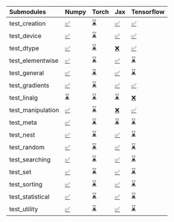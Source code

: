 | Submodules        | Numpy                                                                                                                           | Torch                                                                                                                           | Jax                                                                                                                             | Tensorflow                                                                                                                      |
|:------------------|:--------------------------------------------------------------------------------------------------------------------------------|:--------------------------------------------------------------------------------------------------------------------------------|:--------------------------------------------------------------------------------------------------------------------------------|:--------------------------------------------------------------------------------------------------------------------------------|
| test_creation     | <a href="https://github.com/unifyai/ivy/runs/7905092636?check_suite_focus=true" rel="noopener noreferrer" target="_blank">✅</a> | <a href="https://github.com/unifyai/ivy/runs/7905094407?check_suite_focus=true" rel="noopener noreferrer" target="_blank">⌛</a> | <a href="https://github.com/unifyai/ivy/runs/7905096251?check_suite_focus=true" rel="noopener noreferrer" target="_blank">✅</a> | <a href="https://github.com/unifyai/ivy/runs/7905098352?check_suite_focus=true" rel="noopener noreferrer" target="_blank">✅</a> |
| test_device       | <a href="https://github.com/unifyai/ivy/runs/7905092809?check_suite_focus=true" rel="noopener noreferrer" target="_blank">✅</a> | <a href="https://github.com/unifyai/ivy/runs/7905094605?check_suite_focus=true" rel="noopener noreferrer" target="_blank">⌛</a> | <a href="https://github.com/unifyai/ivy/runs/7905096364?check_suite_focus=true" rel="noopener noreferrer" target="_blank">✅</a> | <a href="https://github.com/unifyai/ivy/runs/7905098432?check_suite_focus=true" rel="noopener noreferrer" target="_blank">✅</a> |
| test_dtype        | <a href="https://github.com/unifyai/ivy/runs/7905092939?check_suite_focus=true" rel="noopener noreferrer" target="_blank">✅</a> | <a href="https://github.com/unifyai/ivy/runs/7905094716?check_suite_focus=true" rel="noopener noreferrer" target="_blank">⌛</a> | <a href="https://github.com/unifyai/ivy/runs/7905096458?check_suite_focus=true" rel="noopener noreferrer" target="_blank">❌</a> | <a href="https://github.com/unifyai/ivy/runs/7905098523?check_suite_focus=true" rel="noopener noreferrer" target="_blank">✅</a> |
| test_elementwise  | <a href="https://github.com/unifyai/ivy/runs/7905093068?check_suite_focus=true" rel="noopener noreferrer" target="_blank">✅</a> | <a href="https://github.com/unifyai/ivy/runs/7905094804?check_suite_focus=true" rel="noopener noreferrer" target="_blank">⌛</a> | <a href="https://github.com/unifyai/ivy/runs/7905096568?check_suite_focus=true" rel="noopener noreferrer" target="_blank">✅</a> | <a href="https://github.com/unifyai/ivy/runs/7905098613?check_suite_focus=true" rel="noopener noreferrer" target="_blank">⌛</a> |
| test_general      | <a href="https://github.com/unifyai/ivy/runs/7905093195?check_suite_focus=true" rel="noopener noreferrer" target="_blank">✅</a> | <a href="https://github.com/unifyai/ivy/runs/7905094900?check_suite_focus=true" rel="noopener noreferrer" target="_blank">⌛</a> | <a href="https://github.com/unifyai/ivy/runs/7905096680?check_suite_focus=true" rel="noopener noreferrer" target="_blank">✅</a> | <a href="https://github.com/unifyai/ivy/runs/7905098706?check_suite_focus=true" rel="noopener noreferrer" target="_blank">⌛</a> |
| test_gradients    | <a href="https://github.com/unifyai/ivy/runs/7905093300?check_suite_focus=true" rel="noopener noreferrer" target="_blank">✅</a> | <a href="https://github.com/unifyai/ivy/runs/7905094995?check_suite_focus=true" rel="noopener noreferrer" target="_blank">⌛</a> | <a href="https://github.com/unifyai/ivy/runs/7905096776?check_suite_focus=true" rel="noopener noreferrer" target="_blank">✅</a> | <a href="https://github.com/unifyai/ivy/runs/7905098803?check_suite_focus=true" rel="noopener noreferrer" target="_blank">✅</a> |
| test_linalg       | <a href="https://github.com/unifyai/ivy/runs/7905093405?check_suite_focus=true" rel="noopener noreferrer" target="_blank">⌛</a> | <a href="https://github.com/unifyai/ivy/runs/7905095101?check_suite_focus=true" rel="noopener noreferrer" target="_blank">⌛</a> | <a href="https://github.com/unifyai/ivy/runs/7905096892?check_suite_focus=true" rel="noopener noreferrer" target="_blank">⌛</a> | <a href="https://github.com/unifyai/ivy/runs/7905098887?check_suite_focus=true" rel="noopener noreferrer" target="_blank">❌</a> |
| test_manipulation | <a href="https://github.com/unifyai/ivy/runs/7905093496?check_suite_focus=true" rel="noopener noreferrer" target="_blank">✅</a> | <a href="https://github.com/unifyai/ivy/runs/7905095188?check_suite_focus=true" rel="noopener noreferrer" target="_blank">⌛</a> | <a href="https://github.com/unifyai/ivy/runs/7905097012?check_suite_focus=true" rel="noopener noreferrer" target="_blank">❌</a> | <a href="https://github.com/unifyai/ivy/runs/7905098987?check_suite_focus=true" rel="noopener noreferrer" target="_blank">✅</a> |
| test_meta         | <a href="https://github.com/unifyai/ivy/runs/7905093610?check_suite_focus=true" rel="noopener noreferrer" target="_blank">✅</a> | <a href="https://github.com/unifyai/ivy/runs/7905095277?check_suite_focus=true" rel="noopener noreferrer" target="_blank">⌛</a> | <a href="https://github.com/unifyai/ivy/runs/7905097130?check_suite_focus=true" rel="noopener noreferrer" target="_blank">⌛</a> | <a href="https://github.com/unifyai/ivy/runs/7905099098?check_suite_focus=true" rel="noopener noreferrer" target="_blank">⌛</a> |
| test_nest         | <a href="https://github.com/unifyai/ivy/runs/7905093702?check_suite_focus=true" rel="noopener noreferrer" target="_blank">✅</a> | <a href="https://github.com/unifyai/ivy/runs/7905095367?check_suite_focus=true" rel="noopener noreferrer" target="_blank">⌛</a> | <a href="https://github.com/unifyai/ivy/runs/7905097273?check_suite_focus=true" rel="noopener noreferrer" target="_blank">✅</a> | <a href="https://github.com/unifyai/ivy/runs/7905099189?check_suite_focus=true" rel="noopener noreferrer" target="_blank">⌛</a> |
| test_random       | <a href="https://github.com/unifyai/ivy/runs/7905093812?check_suite_focus=true" rel="noopener noreferrer" target="_blank">✅</a> | <a href="https://github.com/unifyai/ivy/runs/7905095525?check_suite_focus=true" rel="noopener noreferrer" target="_blank">⌛</a> | <a href="https://github.com/unifyai/ivy/runs/7905097416?check_suite_focus=true" rel="noopener noreferrer" target="_blank">✅</a> | <a href="https://github.com/unifyai/ivy/runs/7905099314?check_suite_focus=true" rel="noopener noreferrer" target="_blank">⌛</a> |
| test_searching    | <a href="https://github.com/unifyai/ivy/runs/7905093901?check_suite_focus=true" rel="noopener noreferrer" target="_blank">✅</a> | <a href="https://github.com/unifyai/ivy/runs/7905095666?check_suite_focus=true" rel="noopener noreferrer" target="_blank">⌛</a> | <a href="https://github.com/unifyai/ivy/runs/7905097701?check_suite_focus=true" rel="noopener noreferrer" target="_blank">✅</a> | <a href="https://github.com/unifyai/ivy/runs/7905099441?check_suite_focus=true" rel="noopener noreferrer" target="_blank">⌛</a> |
| test_set          | <a href="https://github.com/unifyai/ivy/runs/7905093987?check_suite_focus=true" rel="noopener noreferrer" target="_blank">✅</a> | <a href="https://github.com/unifyai/ivy/runs/7905095807?check_suite_focus=true" rel="noopener noreferrer" target="_blank">⌛</a> | <a href="https://github.com/unifyai/ivy/runs/7905097866?check_suite_focus=true" rel="noopener noreferrer" target="_blank">✅</a> | <a href="https://github.com/unifyai/ivy/runs/7905099553?check_suite_focus=true" rel="noopener noreferrer" target="_blank">⌛</a> |
| test_sorting      | <a href="https://github.com/unifyai/ivy/runs/7905094099?check_suite_focus=true" rel="noopener noreferrer" target="_blank">✅</a> | <a href="https://github.com/unifyai/ivy/runs/7905095918?check_suite_focus=true" rel="noopener noreferrer" target="_blank">⌛</a> | <a href="https://github.com/unifyai/ivy/runs/7905097992?check_suite_focus=true" rel="noopener noreferrer" target="_blank">✅</a> | <a href="https://github.com/unifyai/ivy/runs/7905099667?check_suite_focus=true" rel="noopener noreferrer" target="_blank">⌛</a> |
| test_statistical  | <a href="https://github.com/unifyai/ivy/runs/7905094190?check_suite_focus=true" rel="noopener noreferrer" target="_blank">✅</a> | <a href="https://github.com/unifyai/ivy/runs/7905096055?check_suite_focus=true" rel="noopener noreferrer" target="_blank">⌛</a> | <a href="https://github.com/unifyai/ivy/runs/7905098105?check_suite_focus=true" rel="noopener noreferrer" target="_blank">✅</a> | <a href="https://github.com/unifyai/ivy/runs/7905099801?check_suite_focus=true" rel="noopener noreferrer" target="_blank">⌛</a> |
| test_utility      | <a href="https://github.com/unifyai/ivy/runs/7905094294?check_suite_focus=true" rel="noopener noreferrer" target="_blank">✅</a> | <a href="https://github.com/unifyai/ivy/runs/7905096159?check_suite_focus=true" rel="noopener noreferrer" target="_blank">⌛</a> | <a href="https://github.com/unifyai/ivy/runs/7905098223?check_suite_focus=true" rel="noopener noreferrer" target="_blank">✅</a> | <a href="https://github.com/unifyai/ivy/runs/7905099894?check_suite_focus=true" rel="noopener noreferrer" target="_blank">⌛</a> |